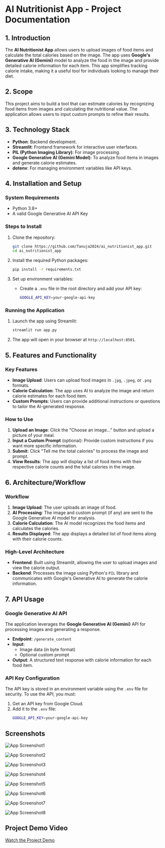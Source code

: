 # AI Nutritionist App - Project Documentation

## 1. Introduction

The **AI Nutritionist App** allows users to upload images of food items and calculate the total calories based on the image. The app uses **Google's Generative AI (Gemini)** model to analyze the food in the image and provide detailed calorie information for each item. This app simplifies tracking calorie intake, making it a useful tool for individuals looking to manage their diet.

## 2. Scope

This project aims to build a tool that can estimate calories by recognizing food items from images and calculating the nutritional value. The application allows users to input custom prompts to refine their results.

## 3. Technology Stack

- **Python**: Backend development.
- **Streamlit**: Frontend framework for interactive user interfaces.
- **PIL (Python Imaging Library)**: For image processing.
- **Google Generative AI (Gemini Model)**: To analyze food items in images and generate calorie estimates.
- **dotenv**: For managing environment variables like API keys.

## 4. Installation and Setup

### System Requirements

- Python 3.8+
- A valid Google Generative AI API Key

### Steps to Install

1. Clone the repository:
    ```bash
    git clone https://github.com/Tanuja2024/ai_nutritionist_app.git
    cd ai_nutritionist_app
    ```

2. Install the required Python packages:
    ```bash
    pip install -r requirements.txt
    ```

3. Set up environment variables:
    - Create a `.env` file in the root directory and add your API key:
      ```bash
      GOOGLE_API_KEY=your-google-api-key
      ```

### Running the Application

1. Launch the app using Streamlit:
    ```bash
    streamlit run app.py
    ```

2. The app will open in your browser at `http://localhost:8501`.

## 5. Features and Functionality

### Key Features

- **Image Upload**: Users can upload food images in `.jpg`, `.jpeg`, or `.png` formats.
- **Calorie Calculation**: The app uses AI to analyze the image and return calorie estimates for each food item.
- **Custom Prompts**: Users can provide additional instructions or questions to tailor the AI-generated response.

### How to Use

1. **Upload an Image**: Click the "Choose an image..." button and upload a picture of your meal.
2. **Input a Custom Prompt** (optional): Provide custom instructions if you want more specific information.
3. **Submit**: Click "Tell me the total calories" to process the image and prompt.
4. **View Results**: The app will display a list of food items with their respective calorie counts and the total calories in the image.

## 6. Architecture/Workflow

### Workflow

1. **Image Upload**: The user uploads an image of food.
2. **AI Processing**: The image and custom prompt (if any) are sent to the Google Generative AI model for analysis.
3. **Calorie Calculation**: The AI model recognizes the food items and calculates the calories.
4. **Results Displayed**: The app displays a detailed list of food items along with their calorie counts.

### High-Level Architecture

- **Frontend**: Built using Streamlit, allowing the user to upload images and view the calorie output.
- **Backend**: Processes the image using Python's `PIL` library and communicates with Google's Generative AI to generate the calorie information.

## 7. API Usage

### Google Generative AI API

The application leverages the **Google Generative AI (Gemini)** API for processing images and generating a response.

- **Endpoint**: `/generate_content`
- **Input**:
  - Image data (in byte format)
  - Optional custom prompt
- **Output**: A structured text response with calorie information for each food item.

### API Key Configuration

The API key is stored in an environment variable using the `.env` file for security. To use the API, you must:
1. Get an API key from Google Cloud.
2. Add it to the `.env` file:
   ```bash
   GOOGLE_API_KEY=your-google-api-key

## Screenshots
 ![App Screenshot1](./Images/Screenshot8.png)

![App Screenshot2](./Images/Screenshot9.png)

![App Screenshot3](./Images/Screenshot10.png)

![App Screenshot4](./Images/Screenshot11.png)

 ![App Screenshot5](./Images/Screenshot12.png)

 ![App Screenshot6](./Images/Screenshot13.png)

 ![App Screenshot7](./Images/Screenshot14.png)

 ![App Screenshot8](./Images/Screenshot15.png)

## Project Demo Video
[Watch the Project Demo]()


